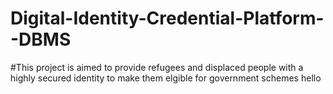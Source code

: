 # Digital-Identity-Credential-Platform--DBMS
#This project is aimed to provide refugees and displaced people with a highly secured identity to make them elgible for government schemes
hello
